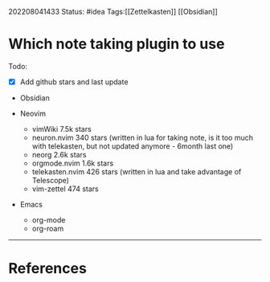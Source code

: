 202208041433
Status: #idea
Tags:[[Zettelkasten]] [[Obsidian]]

# Which note taking plugin to use
Todo:
 - [X] Add github stars and last update


- Obsidian
- Neovim
	- vimWiki 7.5k stars
	- neuron.nvim 340 stars (written in lua for taking note, is it too much with telekasten, but not updated anymore - 6month last one)
	- neorg 2.6k stars
	- orgmode.nvim 1.6k stars
	- telekasten.nvim 426 stars (written in lua and take advantage of Telescope)
    - vim-zettel 474 stars

- Emacs 
	- org-mode
	- org-roam



---
# References
